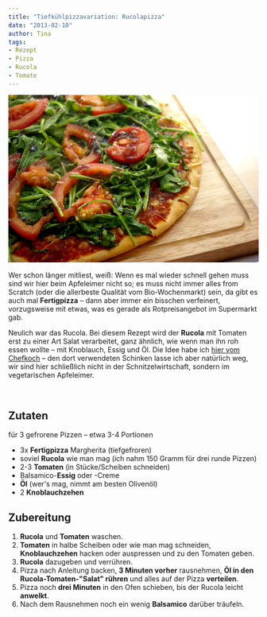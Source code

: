 ```yaml
---
title: "Tiefkühlpizzavariation: Rucolapizza"
date: "2013-02-10" 
author: Tina
tags:
- Rezept
- Pizza
- Rucola
- Tomate
---
```


![Rucolapizza](images/rucolapizza.jpg)

Wer schon länger mitliest, weiß: Wenn es mal wieder schnell gehen muss sind wir hier beim Apfeleimer nicht so; es muss nicht immer alles from Scratch (oder die allerbeste Qualität vom Bio-Wochenmarkt) sein, da gibt es auch mal **Fertigpizza** – dann aber immer ein bisschen verfeinert, vorzugsweise mit etwas, was es gerade als Rotpreisangebot im Supermarkt gab. 

Neulich war das Rucola. Bei diesem Rezept wird der **Rucola** mit Tomaten erst zu einer Art Salat verarbeitet, ganz ähnlich, wie wenn man ihn roh essen wollte – mit Knoblauch, Essig und Öl. Die Idee habe ich [hier vom Chefkoch](http://www.chefkoch.de/rezepte/186701079954570/Rucola-Pizza-mit-Parmaschinken.html "Chefkoch.de: Rucolapizza mit Parmaschinken") – den dort verwendeten Schinken lasse ich aber natürlich weg, wir sind hier schließlich nicht in der Schnitzelwirtschaft, sondern im vegetarischen Apfeleimer.

 

## Zutaten

für 3 gefrorene Pizzen – etwa 3-4 Portionen

- 3x **Fertigpizza** Margherita (tiefgefroren)
- soviel **Rucola** wie man mag (ich nahm 150 Gramm für drei runde Pizzen)
- 2-3 **Tomaten** (in Stücke/Scheiben schneiden)
- Balsamico-**Essig** oder -Creme
- **Öl** (wer's mag, nimmt am besten Olivenöl)
- 2 **Knoblauchzehen**

## Zubereitung

1. **Rucola** und **Tomaten** waschen.
2. **Tomaten** in halbe Scheiben oder wie man mag schneiden, **Knoblauchzehen** hacken oder auspressen und zu den Tomaten geben.
3. **Rucola** dazugeben und verrühren.
4. Pizza nach Anleitung backen, **3 Minuten vorher** rausnehmen, **Öl in den Rucola-Tomaten-"Salat" rühren** und alles auf der Pizza **verteilen**.
5. Pizza noch **drei Minuten** in den Ofen schieben, bis der Rucola leicht **anwelkt**.
6. Nach dem Rausnehmen noch ein wenig **Balsamico** darüber träufeln.
